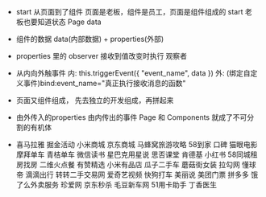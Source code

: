 - start 从页面到了组件
  页面是老板，组件是员工，页面是组件组成的
  start 老板也要知道状态 Page data
  <countdown start="{{start}}"> 

- 组件的数据 data(内部数据) + properties(外部)
- properties 里的 observer 接收到值改变时执行 观察者
- 从内向外触事件
  内: this.triggerEvent({
    "event_name",
    data
  })
  外: (绑定自定义事件)bind:event_name="真正执行接收消息的函数"

- 页面又组件组成， 先去独立的开发组成，再拼起来
- 由外传入的properties 由内传出的事件
  Page 和 Components 就成了不可分割的有机体

- 喜马拉雅 掘金活动 小米商城 京东商城
  马蜂窝旅游攻略 58到家 口碑 猫眼电影 
  摩拜单车 青桔单车 微信读书 星巴克用星说
  思否课堂 肯德基 小红书 58同城租房找房
  二维火点餐 有赞精选 小米有品店 
  瓜子二手车 蘑菇街女装 拉勾网 
  懂球帝 滴滴出行 转转二手交易网 爱奇艺视频 快狗打车 
  美丽说 美团门票 拼多多 饿了么外卖服务 珍爱网 京东秒杀 
  毛豆新车网 51用卡助手 丁香医生